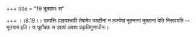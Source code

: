 +++
title = "19 भूतग्रामः स"

+++
।।8.19।। उत्पत्तिः प्रलयश्चापि तेषामेव व्यष्टीनां न त्वन्येषां नूतनानां
मुक्तानां वेति निरूपयति -- भूतग्राम इति। यः पूर्वोक्तः स एवायं अवशः
प्रकृतिगुणाधीनः।
